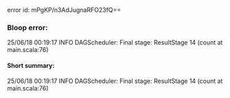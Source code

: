 error id: mPgKP/n3AdJugnaRFO23fQ==
### Bloop error:

25/06/18 00:19:17 INFO DAGScheduler: Final stage: ResultStage 14 (count at main.scala:76)
#### Short summary: 

25/06/18 00:19:17 INFO DAGScheduler: Final stage: ResultStage 14 (count at main.scala:76)